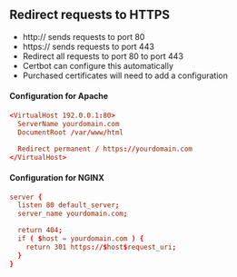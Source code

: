 ## Redirect requests to HTTPS

- http:// sends requests to port 80
- https:// sends requests to port 443
- Redirect all requests to port 80 to port 443
- Certbot can configure this automatically
- Purchased certificates will need to add a configuration

#### Configuration for Apache
```conf
<VirtualHost 192.0.0.1:80>
  ServerName yourdomain.com
  DocumentRoot /var/www/html

  Redirect permanent / https://yourdomain.com
</VirtualHost>
```

#### Configuration for NGINX
```conf
server {
  listen 80 default_server;
  server_name yourdomain.com;

  return 404;
  if ( $host = yourdomain.com ) {
    return 301 https://$host$request_uri;
  }
}
```
